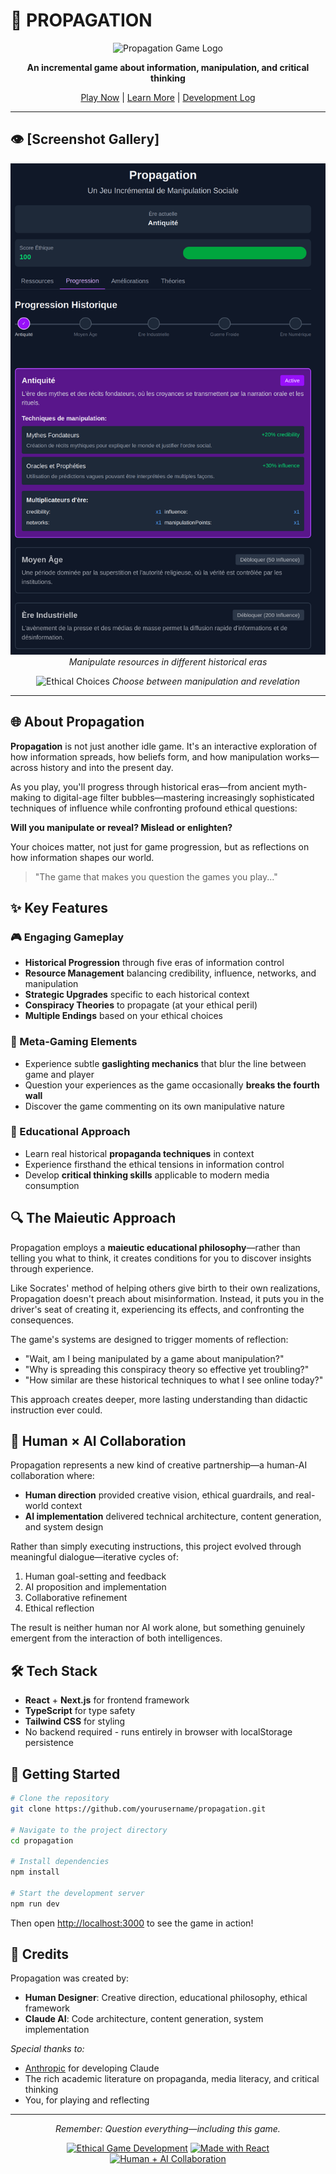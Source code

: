 # 📢 PROPAGATION

<div align="center">
  
  ![Propagation Game Logo](assets/logo-placeholder.png)
  
  **An incremental game about information, manipulation, and critical thinking**
  
  [Play Now](https://propagation.vercel.app) | [Learn More](#about-propagation) | [Development Log](log.md)
  
</div>

---

## 👁️ [Screenshot Gallery]

<div align="center">
  
  ![Gameplay Screenshot](assets/screen2.png)
  *Manipulate resources in different historical eras*
  
  ![Ethical Choices](assets/screen1.pngshot-placeholder2.jpg)
  *Choose between manipulation and revelation*
  
</div>

---

## 🌐 About Propagation

**Propagation** is not just another idle game. It's an interactive exploration of how information spreads, how beliefs form, and how manipulation works—across history and into the present day.

As you play, you'll progress through historical eras—from ancient myth-making to digital-age filter bubbles—mastering increasingly sophisticated techniques of influence while confronting profound ethical questions: 

**Will you manipulate or reveal? Mislead or enlighten?**

Your choices matter, not just for game progression, but as reflections on how information shapes our world.

> "The game that makes you question the games you play..."

## ✨ Key Features

### 🎮 Engaging Gameplay
- **Historical Progression** through five eras of information control
- **Resource Management** balancing credibility, influence, networks, and manipulation
- **Strategic Upgrades** specific to each historical context
- **Conspiracy Theories** to propagate (at your ethical peril)
- **Multiple Endings** based on your ethical choices

### 🧠 Meta-Gaming Elements
- Experience subtle **gaslighting mechanics** that blur the line between game and player
- Question your experiences as the game occasionally **breaks the fourth wall**
- Discover the game commenting on its own manipulative nature

### 🔄 Educational Approach
- Learn real historical **propaganda techniques** in context
- Experience firsthand the ethical tensions in information control
- Develop **critical thinking skills** applicable to modern media consumption

## 🔍 The Maieutic Approach

Propagation employs a **maieutic educational philosophy**—rather than telling you what to think, it creates conditions for you to discover insights through experience.

Like Socrates' method of helping others give birth to their own realizations, Propagation doesn't preach about misinformation. Instead, it puts you in the driver's seat of creating it, experiencing its effects, and confronting the consequences.

The game's systems are designed to trigger moments of reflection:

- "Wait, am I being manipulated by a game about manipulation?"
- "Why is spreading this conspiracy theory so effective yet troubling?"
- "How similar are these historical techniques to what I see online today?"

This approach creates deeper, more lasting understanding than didactic instruction ever could.

## 👥 Human × AI Collaboration

Propagation represents a new kind of creative partnership—a human-AI collaboration where:

- **Human direction** provided creative vision, ethical guardrails, and real-world context
- **AI implementation** delivered technical architecture, content generation, and system design

Rather than simply executing instructions, this project evolved through meaningful dialogue—iterative cycles of:

1. Human goal-setting and feedback
2. AI proposition and implementation
3. Collaborative refinement
4. Ethical reflection

The result is neither human nor AI work alone, but something genuinely emergent from the interaction of both intelligences.

## 🛠️ Tech Stack

- **React** + **Next.js** for frontend framework
- **TypeScript** for type safety
- **Tailwind CSS** for styling
- No backend required - runs entirely in browser with localStorage persistence

## 🚀 Getting Started

```bash
# Clone the repository
git clone https://github.com/yourusername/propagation.git

# Navigate to the project directory
cd propagation

# Install dependencies
npm install

# Start the development server
npm run dev
```

Then open [http://localhost:3000](http://localhost:3000) to see the game in action!

## 🤝 Credits

Propagation was created by:

- **Human Designer**: Creative direction, educational philosophy, ethical framework
- **Claude AI**: Code architecture, content generation, system implementation

*Special thanks to:*
- [Anthropic](https://anthropic.com) for developing Claude
- The rich academic literature on propaganda, media literacy, and critical thinking
- You, for playing and reflecting

---

<div align="center">
  <p><i>Remember: Question everything—including this game.</i></p>
  
  [![Ethical Game Development](https://img.shields.io/badge/Ethical%20Game-Development-blue)](https://github.com/yourusername/propagation)
  [![Made with React](https://img.shields.io/badge/Made%20with-React-61DAFB?logo=react)](https://reactjs.org/)
  [![Human + AI Collaboration](https://img.shields.io/badge/Human%20%2B%20AI-Collaboration-blueviolet)](https://anthropic.com)
  
</div>
